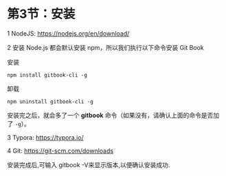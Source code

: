 # 第3节：安装

1 NodeJS: <https://nodejs.org/en/download/>

2 安装 Node.js 都会默认安装 npm，所以我们执行以下命令安装 Git Book

安装

```
npm install gitbook-cli -g
```

卸载

```
npm uninstall gitbook-cli -g
```

安装完之后，就会多了一个 **gitbook** 命令（如果没有，请确认上面的命令是否加了 `-g`）。

3 Typora: https://typora.io/

4 Git: https://git-scm.com/downloads

安装完成后,可输入 gitbook  -V来显示版本,以便确认安装成功.